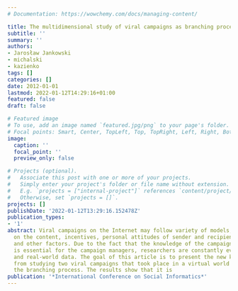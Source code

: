 ```yaml
---
# Documentation: https://wowchemy.com/docs/managing-content/

title: The multidimensional study of viral campaigns as branching processes
subtitle: ''
summary: ''
authors:
- Jarosław Jankowski
- michalski
- kazienko
tags: []
categories: []
date: 2012-01-01
lastmod: 2022-01-12T14:29:16+01:00
featured: false
draft: false

# Featured image
# To use, add an image named `featured.jpg/png` to your page's folder.
# Focal points: Smart, Center, TopLeft, Top, TopRight, Left, Right, BottomLeft, Bottom, BottomRight.
image:
  caption: ''
  focal_point: ''
  preview_only: false

# Projects (optional).
#   Associate this post with one or more of your projects.
#   Simply enter your project's folder or file name without extension.
#   E.g. `projects = ["internal-project"]` references `content/project/deep-learning/index.md`.
#   Otherwise, set `projects = []`.
projects: []
publishDate: '2022-01-12T13:29:16.152478Z'
publication_types:
- '1'
abstract: Viral campaigns on the Internet may follow variety of models, depending
  on the content, incentives, personal attitudes of sender and recipient to the content
  and other factors. Due to the fact that the knowledge of the campaign specifics
  is essential for the campaign managers, researchers are constantly evaluating models
  and real-world data. The goal of this article is to present the new knowledge obtained
  from studying two viral campaigns that took place in a virtual world which followed
  the branching process. The results show that it is
publication: '*International Conference on Social Informatics*'
---
```

